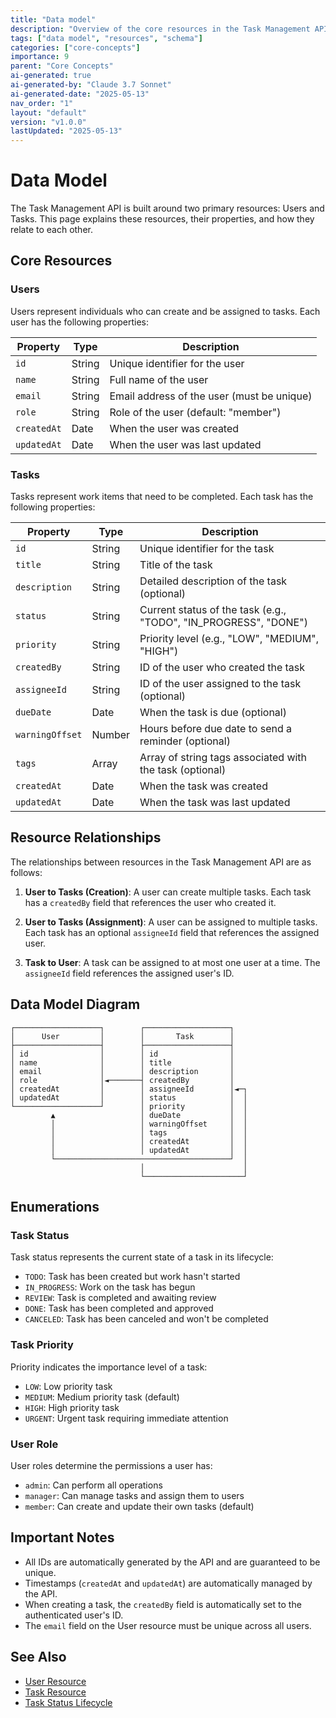 ```yaml
---
title: "Data model"
description: "Overview of the core resources in the Task Management API and their relationships."
tags: ["data model", "resources", "schema"]
categories: ["core-concepts"]
importance: 9
parent: "Core Concepts"
ai-generated: true
ai-generated-by: "Claude 3.7 Sonnet"
ai-generated-date: "2025-05-13"
nav_order: "1"
layout: "default"
version: "v1.0.0"
lastUpdated: "2025-05-13"
---
```


# Data Model

The Task Management API is built around two primary resources: Users and Tasks. This page explains these resources, their properties, and how they relate to each other.

## Core Resources

### Users

Users represent individuals who can create and be assigned to tasks. Each user has the following properties:

| Property | Type | Description |
|----------|------|-------------|
| `id` | String | Unique identifier for the user |
| `name` | String | Full name of the user |
| `email` | String | Email address of the user (must be unique) |
| `role` | String | Role of the user (default: "member") |
| `createdAt` | Date | When the user was created |
| `updatedAt` | Date | When the user was last updated |

### Tasks

Tasks represent work items that need to be completed. Each task has the following properties:

| Property | Type | Description |
|----------|------|-------------|
| `id` | String | Unique identifier for the task |
| `title` | String | Title of the task |
| `description` | String | Detailed description of the task (optional) |
| `status` | String | Current status of the task (e.g., "TODO", "IN_PROGRESS", "DONE") |
| `priority` | String | Priority level (e.g., "LOW", "MEDIUM", "HIGH") |
| `createdBy` | String | ID of the user who created the task |
| `assigneeId` | String | ID of the user assigned to the task (optional) |
| `dueDate` | Date | When the task is due (optional) |
| `warningOffset` | Number | Hours before due date to send a reminder (optional) |
| `tags` | Array | Array of string tags associated with the task (optional) |
| `createdAt` | Date | When the task was created |
| `updatedAt` | Date | When the task was last updated |

## Resource Relationships

The relationships between resources in the Task Management API are as follows:

1. **User to Tasks (Creation)**: A user can create multiple tasks. Each task has a `createdBy` field that references the user who created it.

2. **User to Tasks (Assignment)**: A user can be assigned to multiple tasks. Each task has an optional `assigneeId` field that references the assigned user.

3. **Task to User**: A task can be assigned to at most one user at a time. The `assigneeId` field references the assigned user's ID.

## Data Model Diagram

```
┌───────────────────┐        ┌───────────────────┐
│      User         │        │       Task        │
├───────────────────┤        ├───────────────────┤
│ id                │        │ id                │
│ name              │        │ title             │
│ email             │        │ description       │
│ role              │◄───────┤ createdBy         │
│ createdAt         │        │ assigneeId        │◄─┐
│ updatedAt         │        │ status            │  │
└───────────────────┘        │ priority          │  │
         ▲                   │ dueDate           │  │
         │                   │ warningOffset     │  │
         │                   │ tags              │  │
         │                   │ createdAt         │  │
         │                   │ updatedAt         │  │
         └───────────────────────────────────────┘  │
                             │                      │
                             └──────────────────────┘
```

## Enumerations

### Task Status

Task status represents the current state of a task in its lifecycle:

- `TODO`: Task has been created but work hasn't started
- `IN_PROGRESS`: Work on the task has begun
- `REVIEW`: Task is completed and awaiting review
- `DONE`: Task has been completed and approved
- `CANCELED`: Task has been canceled and won't be completed

### Task Priority

Priority indicates the importance level of a task:

- `LOW`: Low priority task
- `MEDIUM`: Medium priority task (default)
- `HIGH`: High priority task
- `URGENT`: Urgent task requiring immediate attention

### User Role

User roles determine the permissions a user has:

- `admin`: Can perform all operations
- `manager`: Can manage tasks and assign them to users
- `member`: Can create and update their own tasks (default)

## Important Notes

- All IDs are automatically generated by the API and are guaranteed to be unique.
- Timestamps (`createdAt` and `updatedAt`) are automatically managed by the API.
- When creating a task, the `createdBy` field is automatically set to the authenticated user's ID.
- The `email` field on the User resource must be unique across all users.

## See Also

- [User Resource](/resources/user-resource.md)
- [Task Resource](/resources/task-resource.md)
- [Task Status Lifecycle](/core-concepts/task-status-lifecycle.md)


